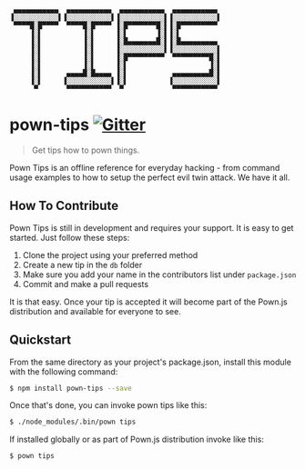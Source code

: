 ```
 ▄▄▄▄▄▄▄▄▄▄▄  ▄▄▄▄▄▄▄▄▄▄▄  ▄▄▄▄▄▄▄▄▄▄▄  ▄▄▄▄▄▄▄▄▄▄▄ 
▐░░░░░░░░░░░▌▐░░░░░░░░░░░▌▐░░░░░░░░░░░▌▐░░░░░░░░░░░▌
 ▀▀▀▀█░█▀▀▀▀  ▀▀▀▀█░█▀▀▀▀ ▐░█▀▀▀▀▀▀▀█░▌▐░█▀▀▀▀▀▀▀▀▀ 
     ▐░▌          ▐░▌     ▐░▌       ▐░▌▐░▌          
     ▐░▌          ▐░▌     ▐░█▄▄▄▄▄▄▄█░▌▐░█▄▄▄▄▄▄▄▄▄ 
     ▐░▌          ▐░▌     ▐░░░░░░░░░░░▌▐░░░░░░░░░░░▌
     ▐░▌          ▐░▌     ▐░█▀▀▀▀▀▀▀▀▀  ▀▀▀▀▀▀▀▀▀█░▌
     ▐░▌          ▐░▌     ▐░▌                    ▐░▌
     ▐░▌      ▄▄▄▄█░█▄▄▄▄ ▐░▌           ▄▄▄▄▄▄▄▄▄█░▌
     ▐░▌     ▐░░░░░░░░░░░▌▐░▌          ▐░░░░░░░░░░░▌
      ▀       ▀▀▀▀▀▀▀▀▀▀▀  ▀            ▀▀▀▀▀▀▀▀▀▀▀ 
```
# pown-tips [![Gitter](https://img.shields.io/gitter/room/nwjs/nw.js.svg)](https://gitter.im/pownjs/Lobby)

> Get tips how to pown things.

Pown Tips is an offline reference for everyday hacking - from command usage examples to how to setup the perfect evil twin attack. We have it all.

## How To Contribute

Pown Tips is still in development and requires your support. It is easy to get started. Just follow these steps:

1. Clone the project using your preferred method
2. Create a new tip in the `db` folder
3. Make sure you add your name in the contributors list under `package.json`
4. Commit and make a pull requests

It is that easy. Once your tip is accepted it will become part of the Pown.js distribution and available for everyone to see.

## Quickstart

From the same directory as your project's package.json, install this module with the following command:

```sh
$ npm install pown-tips --save
```

Once that's done, you can invoke pown tips like this:

```sh
$ ./node_modules/.bin/pown tips
```

If installed globally or as part of Pown.js distribution invoke like this:

```sh
$ pown tips
```

##
